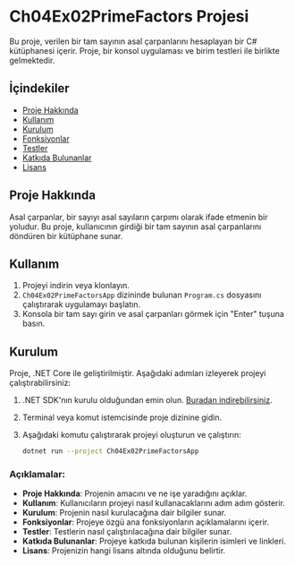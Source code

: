 # Ch04Ex02PrimeFactors Projesi

Bu proje, verilen bir tam sayının asal çarpanlarını hesaplayan bir C# kütüphanesi içerir. Proje, bir konsol uygulaması ve birim testleri ile birlikte gelmektedir.

## İçindekiler

- [Proje Hakkında](#proje-hakkında)
- [Kullanım](#kullanım)
- [Kurulum](#kurulum)
- [Fonksiyonlar](#fonksiyonlar)
- [Testler](#testler)
- [Katkıda Bulunanlar](#katkıda-bulunanlar)
- [Lisans](#lisans)

## Proje Hakkında

Asal çarpanlar, bir sayıyı asal sayıların çarpımı olarak ifade etmenin bir yoludur. Bu proje, kullanıcının girdiği bir tam sayının asal çarpanlarını döndüren bir kütüphane sunar.

## Kullanım

1. Projeyi indirin veya klonlayın.
2. `Ch04Ex02PrimeFactorsApp` dizininde bulunan `Program.cs` dosyasını çalıştırarak uygulamayı başlatın.
3. Konsola bir tam sayı girin ve asal çarpanları görmek için "Enter" tuşuna basın.

## Kurulum

Proje, .NET Core ile geliştirilmiştir. Aşağıdaki adımları izleyerek projeyi çalıştırabilirsiniz:

1. .NET SDK'nın kurulu olduğundan emin olun. [Buradan indirebilirsiniz](https://dotnet.microsoft.com/download).
2. Terminal veya komut istemcisinde proje dizinine gidin.
3. Aşağıdaki komutu çalıştırarak projeyi oluşturun ve çalıştırın:

   ```bash
   dotnet run --project Ch04Ex02PrimeFactorsApp

### Açıklamalar:
- **Proje Hakkında**: Projenin amacını ve ne işe yaradığını açıklar.
- **Kullanım**: Kullanıcıların projeyi nasıl kullanacaklarını adım adım gösterir.
- **Kurulum**: Projenin nasıl kurulacağına dair bilgiler sunar.
- **Fonksiyonlar**: Projeye özgü ana fonksiyonların açıklamalarını içerir.
- **Testler**: Testlerin nasıl çalıştırılacağına dair bilgiler sunar.
- **Katkıda Bulunanlar**: Projeye katkıda bulunan kişilerin isimleri ve linkleri.
- **Lisans**: Projenizin hangi lisans altında olduğunu belirtir.


